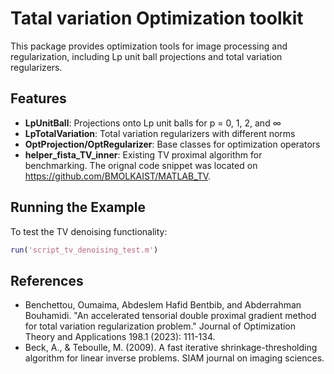 # Tatal variation Optimization toolkit

This package provides optimization tools for image processing and regularization, including Lp unit ball projections and total variation regularizers.

## Features

- **LpUnitBall**: Projections onto Lp unit balls for p = 0, 1, 2, and ∞
- **LpTotalVariation**: Total variation regularizers with different norms
- **OptProjection/OptRegularizer**: Base classes for optimization operators
- **helper_fista_TV_inner**: Existing TV proximal algorithm for benchmarking. The orignal code snippet was located on https://github.com/BMOLKAIST/MATLAB_TV.

## Running the Example

To test the TV denoising functionality:

```matlab
run('script_tv_denoising_test.m')
```

## References

- Benchettou, Oumaima, Abdeslem Hafid Bentbib, and Abderrahman Bouhamidi. "An accelerated tensorial double proximal gradient method for total variation regularization problem." Journal of Optimization Theory and Applications 198.1 (2023): 111-134.
- Beck, A., & Teboulle, M. (2009). A fast iterative shrinkage-thresholding algorithm for linear inverse problems. SIAM journal on imaging sciences.